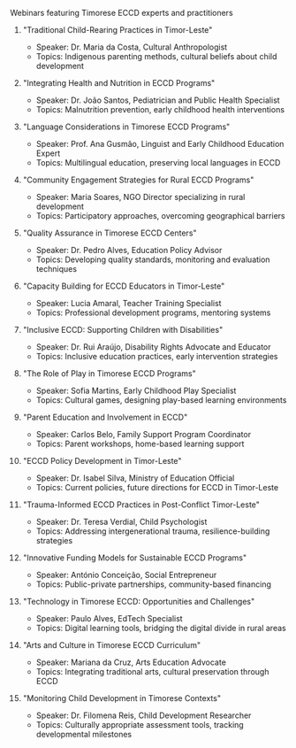 Webinars featuring Timorese ECCD experts and practitioners

1. "Traditional Child-Rearing Practices in Timor-Leste"
   - Speaker: Dr. Maria da Costa, Cultural Anthropologist
   - Topics: Indigenous parenting methods, cultural beliefs about child development

2. "Integrating Health and Nutrition in ECCD Programs"
   - Speaker: Dr. João Santos, Pediatrician and Public Health Specialist
   - Topics: Malnutrition prevention, early childhood health interventions

3. "Language Considerations in Timorese ECCD Programs"
   - Speaker: Prof. Ana Gusmão, Linguist and Early Childhood Education Expert
   - Topics: Multilingual education, preserving local languages in ECCD

4. "Community Engagement Strategies for Rural ECCD Programs"
   - Speaker: Maria Soares, NGO Director specializing in rural development
   - Topics: Participatory approaches, overcoming geographical barriers

5. "Quality Assurance in Timorese ECCD Centers"
   - Speaker: Dr. Pedro Alves, Education Policy Advisor
   - Topics: Developing quality standards, monitoring and evaluation techniques

6. "Capacity Building for ECCD Educators in Timor-Leste"
   - Speaker: Lucia Amaral, Teacher Training Specialist
   - Topics: Professional development programs, mentoring systems

7. "Inclusive ECCD: Supporting Children with Disabilities"
   - Speaker: Dr. Rui Araújo, Disability Rights Advocate and Educator
   - Topics: Inclusive education practices, early intervention strategies

8. "The Role of Play in Timorese ECCD Programs"
   - Speaker: Sofia Martins, Early Childhood Play Specialist
   - Topics: Cultural games, designing play-based learning environments

9. "Parent Education and Involvement in ECCD"
   - Speaker: Carlos Belo, Family Support Program Coordinator
   - Topics: Parent workshops, home-based learning support

10. "ECCD Policy Development in Timor-Leste"
    - Speaker: Dr. Isabel Silva, Ministry of Education Official
    - Topics: Current policies, future directions for ECCD in Timor-Leste

11. "Trauma-Informed ECCD Practices in Post-Conflict Timor-Leste"
    - Speaker: Dr. Teresa Verdial, Child Psychologist
    - Topics: Addressing intergenerational trauma, resilience-building strategies

12. "Innovative Funding Models for Sustainable ECCD Programs"
    - Speaker: António Conceição, Social Entrepreneur
    - Topics: Public-private partnerships, community-based financing

13. "Technology in Timorese ECCD: Opportunities and Challenges"
    - Speaker: Paulo Alves, EdTech Specialist
    - Topics: Digital learning tools, bridging the digital divide in rural areas

14. "Arts and Culture in Timorese ECCD Curriculum"
    - Speaker: Mariana da Cruz, Arts Education Advocate
    - Topics: Integrating traditional arts, cultural preservation through ECCD

15. "Monitoring Child Development in Timorese Contexts"
    - Speaker: Dr. Filomena Reis, Child Development Researcher
    - Topics: Culturally appropriate assessment tools, tracking developmental milestones